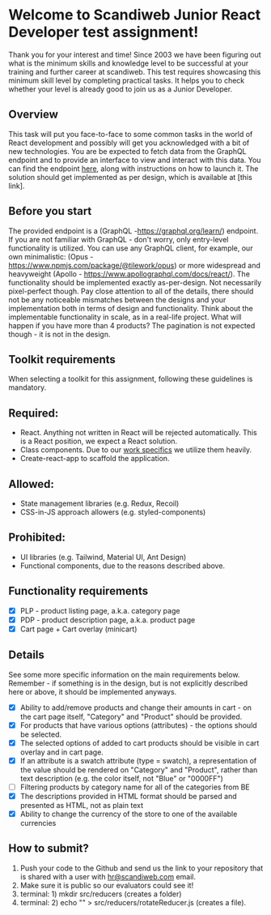 # Welcome to Scandiweb Junior React Developer test assignment!

Thank you for your interest and time! Since 2003 we have been figuring out what is the minimum skills and knowledge level to be successful at your training and further career at scandiweb.
This test requires showcasing this minimum skill level by completing practical tasks. It helps you to check whether your level is already good to join us as a Junior Developer.

## Overview
This task will put you face-to-face to some common tasks in the world of React development and possibly will get you acknowledged with a bit of new technologies.
You are be expected to fetch data from the GraphQL endpoint and to provide an interface to view and interact with this data. You can find the endpoint [here](https://github.com/scandiweb/junior-react-endpoint), along with instructions on how to launch it.
The solution should get implemented as per design, which is available at [this link].

## Before you start
The provided endpoint is a (GraphQL -https://graphql.org/learn/) endpoint. If you are not familiar with GraphQL - don't worry, only entry-level functionality is utilized. You can use any GraphQL client, for example, our own minimalistic: 
(Opus - https://www.npmjs.com/package/@tilework/opus) or more widespread and heavyweight (Apollo - https://www.apollographql.com/docs/react/).
The functionality should be implemented exactly as-per-design. Not necessarily pixel-perfect though. Pay close attention to all of the details, there should not be any noticeable mismatches between the designs and your implementation both in terms of design and functionality.
Think about the implementable functionality in scale, as in a real-life project. What will happen if you have more than 4 products? The pagination is not expected though - it is not in the design.

## Toolkit requirements
When selecting a toolkit for this assignment, following these guidelines is mandatory.

## Required:
- React. Anything not written in React will be rejected automatically. This is a React position, we expect a React solution.
- Class components. Due to our [work specifics](https://docs.scandipwa.com/stack/override-mechanism/extending-javascript) we utilize them heavily.
- Create-react-app to scaffold the application.

## Allowed:
- State management libraries (e.g. Redux, Recoil)
- CSS-in-JS approach allowers (e.g. styled-components)

## Prohibited:
- UI libraries (e.g. Tailwind, Material UI, Ant Design)
- Functional components, due to the reasons described above.

## Functionality requirements
- [x] PLP - product listing page, a.k.a. category page
- [x] PDP - product description page, a.k.a. product page
- [x] Cart page + Cart overlay (minicart)

## Details
See some more specific information on the main requirements below. Remember - if something is in the design, but is not explicitly described here or above, it should be implemented anyways.
- [x] Ability to add/remove products and change their amounts in cart - on the cart page itself, "Category" and "Product" should be provided.
- [x] For products that have various options (attributes) - the options should be selected.
- [x] The selected options of added to cart products should be visible in cart overlay and in cart page.
- [x] If an attribute is a swatch attribute (type = swatch), a representation of the value should be rendered on "Category" and "Product", rather than text description (e.g. the color itself, not "Blue" or "0000FF")
- [ ] Filtering products by category name for all of the categories from BE
- [x] The descriptions provided in HTML format should be parsed and presented as HTML, not as plain text
- [x] Ability to change the currency of the store to one of the available currencies

## How to submit?
1. Push your code to the Github and send us the link to your repository that is shared with a user with hr@scandiweb.com email.
2. Make sure it is public so our evaluators could see it!
3. terminal: 1) mkdir src/reducers (creates a folder)  
4. terminal: 2) echo "" > src/reducers/rotateReducer.js (creates a file).
